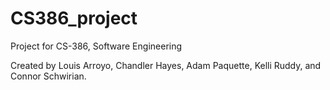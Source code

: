 # CS386_project
Project for CS-386, Software Engineering

Created by Louis Arroyo, Chandler Hayes, Adam Paquette, Kelli Ruddy, and Connor Schwirian.
